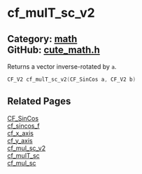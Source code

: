 [](../header.md ':include')

# cf_mulT_sc_v2

Category: [math](https://github.com/RandyGaul/cute_framework/blob/master/docs/api_reference?id=math)  
GitHub: [cute_math.h](https://github.com/RandyGaul/cute_framework/blob/master/include/cute_math.h)  
---

Returns a vector inverse-rotated by `a`.

```cpp
CF_V2 cf_mulT_sc_v2(CF_SinCos a, CF_V2 b)
```

## Related Pages

[CF_SinCos](https://github.com/RandyGaul/cute_framework/blob/master/docs/math/cf_sincos.md)  
[cf_sincos_f](https://github.com/RandyGaul/cute_framework/blob/master/docs/math/cf_sincos_f.md)  
[cf_x_axis](https://github.com/RandyGaul/cute_framework/blob/master/docs/math/cf_x_axis.md)  
[cf_y_axis](https://github.com/RandyGaul/cute_framework/blob/master/docs/math/cf_y_axis.md)  
[cf_mul_sc_v2](https://github.com/RandyGaul/cute_framework/blob/master/docs/math/cf_mul_sc_v2.md)  
[cf_mulT_sc](https://github.com/RandyGaul/cute_framework/blob/master/docs/math/cf_mult_sc.md)  
[cf_mul_sc](https://github.com/RandyGaul/cute_framework/blob/master/docs/math/cf_mul_sc.md)  
